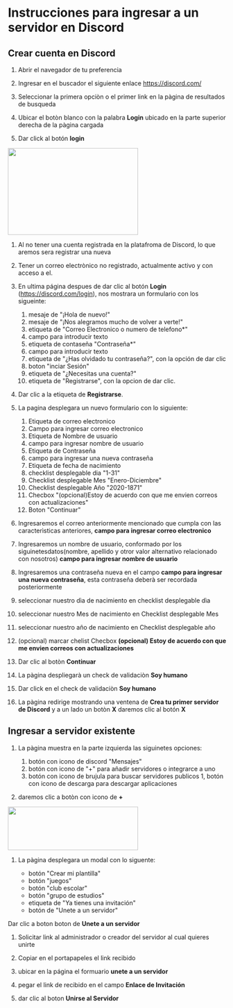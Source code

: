 # Instrucciones para ingresar a un servidor en Discord

## Crear cuenta en Discord

1. Abrir el navegador de tu preferencia

1. Ingresar en el buscador el siguiente enlace https://discord.com/ 

1. Seleccionar la primera opciòn o el primer link en la pàgina de resultados de busqueda

1. Ubicar el botòn blanco con la palabra **Login** ubicado en la parte superior derecha de la pàgina cargada

1. Dar click al botón **login**

  <img src="https://user-images.githubusercontent.com/132395694/235979917-342fc5ea-6f74-4bad-bf54-14ecd4e8b88f.jpeg"  width="300px" height="200px" />
  
   

1. Al no tener una cuenta registrada en la platafroma de Discord, lo que aremos sera registrar una nueva

1. Tener un correo electrònico no registrado, actualmente activo y con acceso a el.

1. En ultima página despues de dar clic al botón **Login** (https://discord.com/login), nos mostrara un formulario con los sigueinte:  
    1. mesaje de "¡Hola de nuevo!"
    1. mesaje de "¡Nos alegramos mucho de volver a verte!"
    1. etiqueta de "Correo Electronico o numero de telefono*"
    1. campo para introducir texto
    1. etiqueta de contaseña "Contraseña*" 
    1. campo para introducir texto
    1. etiqueta de "¿Has olvidado tu contraseña?", con la opción de dar clic	
    1. boton "inciar Sesión"
    1. etiqueta de "¿Necesitas una cuenta?"
    1. etiqueta de "Registrarse", con la opcion de dar clic.

1. Dar clic a la etiqueta de **Registrarse**.

1. La pagina desplegara un nuevo formulario con lo siguiente:
	
    1. Etiqueta de correo electronico
    1. Campo para ingresar correo electronico
    1. Etiqueta de Nombre de usuario
    1. campo para ingresar nombre de usuario
    1. Etiqueta de Contraseña
    1. campo para ingresar una nueva contraseña
    1. Etiqueta de fecha de nacimiento
    1. checklist desplegable dia "1-31"
    1. Checklist desplegable Mes "Enero-Diciembre"
    1. Checklist desplegable Año "2020-1871"
    1. Checbox "(opcional)Estoy de acuerdo con que me envien correos con actualizaciones"
    1. Boton "Continuar"

1. Ingresaremos el correo anteriormente mencionado que cumpla con las caracterìsticas anteriores, **campo para ingresar correo electronico**

1. Ingresaremos un nombre de usuario, conformado por los siguinetesdatos(nombre, apellido y otror valor alternativo relacionado con nosotros) **campo para ingresar nombre de usuario**

1. Ingresaremos una contraseña nueva en el campo **campo para ingresar una nueva contraseña**, esta contraseña deberà ser recordada posteriormente

1. seleccionar nuestro dìa de nacimiento en checklist desplegable dìa

1. seleccionar nuestro Mes de nacimiento en Checklist desplegable Mes 

1. seleccionar nuestro año de nacimiento en Checklist desplegable año

1. (opcional) marcar chelist Checbox **(opcional) Estoy de acuerdo con que me envien correos con actualizaciones**

1. Dar clic al botòn **Continuar**


1. La pàgina despliegarà un check de validaciòn **Soy humano**

1. Dar click en el check de validaciòn **Soy humano**

1. La pàgina redirige mostrando una ventena de **Crea tu primer servidor de Discord** y a un lado un botòn **X** daremos clic al botón **X**

## Ingresar a servidor existente

1. La pàgina muestra en la parte izquierda las siguinetes opciones:

    1. botón con icono de discord "Mensajes"
    1. botón con icono de "+" para añadir servidores o integrarce a uno
    1. botón con icono de brujula para buscar servidores publicos
    1, botón con icono de descarga para descargar aplicaciones

1. daremos clic a botòn con icono de **+**
<img src="https://user-images.githubusercontent.com/132395694/235980472-8a7def37-58fa-40cf-b9df-b05bb5526348.png"  width="300px" height="100px" />
  
 

1. La pàgina desplegara un modal con lo siguente:

    - botón "Crear mi plantilla"
    - botón "juegos"
    - botón "club escolar"
    - botón "grupo de estudios"
    - etiqueta de "Ya tienes una invitación"
    - botón de "Unete a un servidor"

Dar clic a boton boton de **Unete a un servidor**  

1. Solicitar link al administrador o creador del servidor al cual quieres unirte

1. Copiar en el portapapeles el link recibido

1. ubicar en la página el formuario **unete a un servidor**

1. pegar el link de recibido en el campo **Enlace de Invitación**

1. dar clic al boton **Unirse al Servidor**


